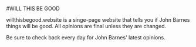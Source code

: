 #WILL THIS BE GOOD

willthisbegood.website is a singe-page website that tells you if John Barnes things will be good. All opinions are final unless they are changed.

Be sure to check back every day for John Barnes' latest opinions. 
